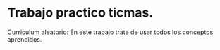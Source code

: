 
<h1>Trabajo practico ticmas.</h1>
<p>Curriculum aleatorio: En este trabajo trate de usar todos los conceptos aprendidos.</p>
